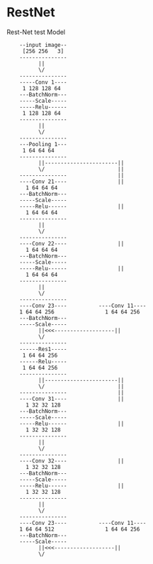 # RestNet
Rest-Net test Model


        --input image--
         [256 256   3]
        ---------------
              ||
              \/
        ---------------
        -----Conv 1----
         1 128 128 64
        ---BatchNorm---
        -----Scale-----
        -----Relu------
         1 128 128 64
        ---------------
              ||
              \/
        ---------------
        ---Pooling 1---
         1 64 64 64
        ---------------
              ||-----------------------||
              \/                       ||
        ---------------                ||
        ----Conv 21----                || 
          1 64 64 64
        ---BatchNorm---
        -----Scale-----
        -----Relu------                || 
          1 64 64 64
        ---------------
              ||
              \/
        ---------------
        ----Conv 22----                || 
          1 64 64 64
        ---BatchNorm---
        -----Scale-----
        -----Relu------                || 
          1 64 64 64
        ---------------
              ||
              \/
        ---------------
        ----Conv 23----          ----Conv 11----
        1 64 64 256                1 64 64 256
        ---BatchNorm---
        -----Scale-----
              ||<<<-------------------||
              \/
        --------------- 
        ------Res1-----
         1 64 64 256
        ------Relu-----
         1 64 64 256
        ---------------
              ||-----------------------||
              \/                       ||
        ---------------                ||
        ----Conv 31----                || 
          1 32 32 128
        ---BatchNorm---
        -----Scale-----
        -----Relu------                || 
          1 32 32 128
        ---------------
              ||
              \/
        ---------------
        ----Conv 32----                || 
          1 32 32 128
        ---BatchNorm---
        -----Scale-----
        -----Relu------                || 
          1 32 32 128
        ---------------
              ||
              \/
        ---------------
        ----Conv 23----          ----Conv 11----
        1 64 64 512                1 64 64 256
        ---BatchNorm---
        -----Scale-----
              ||<<<-------------------||
              \/
